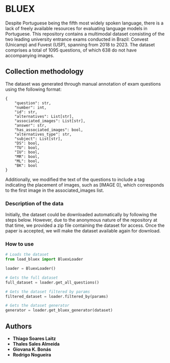 # BLUEX

Despite Portuguese being the fifth most widely spoken language, there is a lack of freely available resources for evaluating language models in Portuguese. This repository contains a multimodal dataset consisting of the two leading university entrance exams conducted in Brazil: Convest (Unicamp) and Fuvest (USP), spanning from 2018 to 2023. The dataset comprises a total of 1095 questions, of which 638 do not have accompanying images.

## Collection methodology

The dataset was generated through manual annotation of exam questions using the following format:

```
{
    "question": str,
    "number": int,
    "id": str,
    "alternatives": List[str],
    "associated_images": List[str],
    "answer": str,
    "has_associated_images": bool,
    "alternatives_type": str,
    "subject": List[str],
    "DS": bool,
    "TU": bool,
    "IU": bool,
    "MR": bool,
    "ML": bool,
    "BK": bool
}
```
Additionally, we modified the text of the questions to include a tag indicating the placement of images, such as [IMAGE 0], which corresponds to the first image in the associated_images list.

### Description of the data

Initially, the dataset could be downloaded automatically by following the steps below. However, due to the anonymous nature of the repository at that time, we provided a zip file containing the dataset for access. Once the paper is accepted, we will make the dataset available again for download.

### How to use

```Python
# Loads the dataset
from load_bluex import BluexLoader

loader = BluexLoader()

# Gets the full dataset
full_dataset = loader.get_all_questions()

# Gets the dataset filtered by params
filtered_dataset = loader.filtered_by(params)

# Gets the dataset generator
generator = loader.get_bluex_generator(dataset)
```

## Authors

* **Thiago Soares Laitz**
* **Thales Sales Almeida**
* **Giovana K. Bonás**
* **Rodrigo Nogueira**

